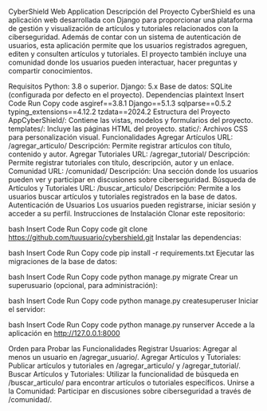 CyberShield Web Application
Descripción del Proyecto
CyberShield es una aplicación web desarrollada con Django para proporcionar una plataforma de gestión y visualización de artículos y tutoriales relacionados con la ciberseguridad. Además de contar con un sistema de autenticación de usuarios, esta aplicación permite que los usuarios registrados agreguen, editen y consulten artículos y tutoriales. El proyecto también incluye una comunidad donde los usuarios pueden interactuar, hacer preguntas y compartir conocimientos.

Requisitos
Python: 3.8 o superior.
Django: 5.x
Base de datos: SQLite (configurada por defecto en el proyecto).
Dependencias
plaintext
Insert Code
Run
Copy code
asgiref==3.8.1
Django==5.1.3
sqlparse==0.5.2
typing_extensions==4.12.2
tzdata==2024.2
Estructura del Proyecto
AppCyberShield/: Contiene las vistas, modelos y formularios del proyecto.
templates/: Incluye las páginas HTML del proyecto.
static/: Archivos CSS para personalización visual.
Funcionalidades
Agregar Artículos
URL: /agregar_articulo/
Descripción: Permite registrar artículos con título, contenido y autor.
Agregar Tutoriales
URL: /agregar_tutorial/
Descripción: Permite registrar tutoriales con título, descripción, autor y un enlace.
Comunidad
URL: /comunidad/
Descripción: Una sección donde los usuarios pueden ver y participar en discusiones sobre ciberseguridad.
Búsqueda de Artículos y Tutoriales
URL: /buscar_articulo/
Descripción: Permite a los usuarios buscar artículos y tutoriales registrados en la base de datos.
Autenticación de Usuarios
Los usuarios pueden registrarse, iniciar sesión y acceder a su perfil.
Instrucciones de Instalación
Clonar este repositorio:

bash
Insert Code
Run
Copy code
git clone https://github.com/tuusuario/cybershield.git
Instalar las dependencias:

bash
Insert Code
Run
Copy code
pip install -r requirements.txt
Ejecutar las migraciones de la base de datos:

bash
Insert Code
Run
Copy code
python manage.py migrate
Crear un superusuario (opcional, para administración):

bash
Insert Code
Run
Copy code
python manage.py createsuperuser
Iniciar el servidor:

bash
Insert Code
Run
Copy code
python manage.py runserver
Accede a la aplicación en http://127.0.0.1:8000

Orden para Probar las Funcionalidades
Registrar Usuarios: Agregar al menos un usuario en /agregar_usuario/.
Agregar Artículos y Tutoriales: Publicar artículos y tutoriales en /agregar_articulo/ y /agregar_tutorial/.
Buscar Artículos y Tutoriales: Utilizar la funcionalidad de búsqueda en /buscar_articulo/ para encontrar artículos o tutoriales específicos.
Unirse a la Comunidad: Participar en discusiones sobre ciberseguridad a través de /comunidad/.
